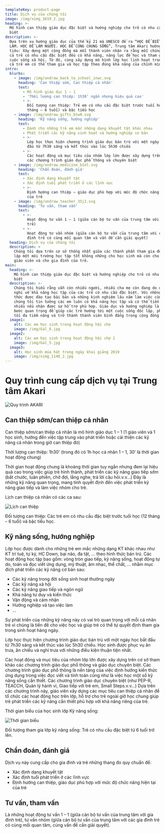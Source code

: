 ```yaml
---
templateKey: product-page
title: Dịch vụ của chúng tôi
image: /img/ximg_1619_2.jpg
heading: >-
  Mô hình can thiệp giáo dục đặc biệt và hướng nghiệp cho trẻ có nhu cầu đặc
  biệt
description: >-
  Dựa trên xu hướng giáo dục của thế kỷ 21 mà UNESCO đề ra “HỌC ĐỂ BIẾT. HỌC ĐỂ
  LÀM. HỌC ĐỂ LÀM NGƯỜI. HỌC ĐỂ CÙNG CHUNG SỐNG”, Trung tâm Akari hướng đến mục
  tiêu: Xây dựng một cộng đồng mà mỗi thành viên nhận ra rằng mỗi chúng ta, kể
  cả trẻ có nhu cầu đặc biệt đều có khả năng, năng lực để học và tham gia vào
  cuộc sống xã hội. Từ đó, cùng xây dựng mô hình lớp học linh hoạt trong đó tất
  cả trẻ em có thể tham gia và học tập theo đúng khả năng của chính mình.
intro:
  blurbs:
    - image: /img/undraw_back_to_school_inwc.svg
      heading: 'Can thiệp sớm, Can thiệp cá nhân'
      text:
        - Mô hình giáo dục 1 – 1
        - 'Thời lượng can thiệp: 1h30’ ngắn nhưng hiệu quả cao'
        - >-
          Đối tượng can thiệp: Trẻ em có nhu cầu đặc biệt trước tuối học (12
          tháng – 6 tuổi) và bậc tiểu học
    - image: /img/undraw_gifts_btw0.svg
      heading: 'Kỹ năng sống, hướng nghiệp'
      text:
        - Dành cho những trẻ em mắc những dạng khuyết tật khác nhau
        - Phát triển các kỹ năng sinh hoạt và hướng nghiệp cơ bản
        - >-
          Lớp học thực hiện chương trình giáo dục bán trú với một ngày học bắt
          đầu từ 7h30 sáng và kết thúc vào lúc 5h30 chiều
        - >-
          Các hoạt động và mục tiêu của nhóm lớp lớn được xây dựng trên cơ sở
          các chương trình giáo dục phổ thông và chuyên biệt
    - image: /img/undraw_medicine_b1ol.svg
      heading: 'Chẩn đoán, đánh giá'
      text:
        - Xác định dạng khuyết tật
        - Xác định tuổi phát triển ở các lĩnh vực
        - >-
          Định hướng can thiệp – giáo dục phù hợp với mức độ chức năng hiện tại
          của trẻ
    - image: /img/undraw_teacher_35j2.svg
      heading: 'Tư vấn, tham vấn'
      text:
        - >-
          Hoạt động tư vấn 1 – 1 (giữa cán bộ tư vấn của trung tâm với gia đình
          trẻ)
        - >-
          Hoạt động tư vấn nhóm (giữa cán bộ tư vấn của trung tâm với các gia
          đình trẻ có cùng mối quan tâm và vấn đề cần giải quyết)
  heading: Dịch vụ của chúng tôi
  description: >
    Chúng tôi dựa trên cơ sở thống nhất giữa các thành phần tham gia để thiết
    lập một môi trường học tập tốt không những cho học sinh mà còn cho tập thể
    giáo viên và cho gia đình của trẻ.
main:
  heading: >-
    Mô hình can thiệp giáo dục đặc biệt và hướng nghiệp cho trẻ có nhu cầu đặc
    biệt
  description: >-
    Chúng tôi hiểu rằng vẫn còn nhiều người, nhiều cha mẹ còn đang do dự, hoài
    nghi về khả năng học tập của các trẻ có nhu cầu đặc biệt. Với những kiến
    thức được đào tạo bài bản và những kinh nghiệm lâu năm làm việc cùng trẻ,
    chúng tôi tin tưởng các em luôn có khả năng học tập và có thể tiến bộ rất
    nhiều nếu nhận được sự hỗ trợ phù hợp. Giáo dục và hướng nghiệp là những
    bước quan trọng để giúp các trẻ hướng tới một cuộc sống độc lập, phát huy
    tối đa tiềm năng và trở thành thành viên bình đẳng trong cộng đồng. 
  image1:
    alt: Các em học sinh trong hoạt động hội chợ
    image: /img/Gal_6.jpg
  image2:
    alt: Các em học sinh trong hoạt động hội chợ 2
    image: /img/Gal_5.jpg
  image3:
    alt: Học sinh múa hát trong ngày khai giảng 2019
    image: /img/ximg_1148_2.jpg
---
```

# Quy trình cung cấp dịch vụ tại Trung tâm Akari

![Quy trình AKARI](/img/quy-trình-akari_1_web.jpg "Quy trình AKARI")

## Can thiệp sớm/can thiệp cá nhân

Can thiệp sớm/can thiệp cá nhân là mô hình giáo dục 1 – 1 (1 giáo viên
và 1 học sinh, hướng đến việc tập trung vào phát triển hoặc cải thiện
các kỹ năng cá nhân trong giờ can thiệp đó)

Thời lượng can thiệp: 1h30’ (trong đó có 1h học cá nhân 1 – 1, 30’ là
thời gian hoạt động chung)

Thời gian hoạt động chung là khoảng thời gian tuy ngắn nhưng đem lại
hiệu quả cao trong việc giúp trẻ hình thành, phát triển các kỹ năng
giao tiếp sớm (bắt chước, luân phiên, chờ đợi, lắng nghe, trả lời câu
hỏi.v.v…) Đây là những kỹ năng quan trọng, mang tính quyết định đến
việc phát triển kỹ năng giao tiếp và làm việc nhóm cho trẻ.

Lịch can thiệp cá nhân có các ca sau:

![Lịch can thiệp](/img/8-giờ2_1.png "Lịch can thiệp")

Đối tượng can thiệp: Các trẻ em có nhu cầu đặc biệt trước tuối học (12
tháng – 6 tuổi) và bậc tiểu học.

## Kỹ năng sống, hướng nghiệp

Lớp học được dành cho những trẻ em mắc những dạng KT khác nhau như KT
trí tuệ, tự kỷ, HC Down, bại não, đa tật, … theo hình thức bán trú. Các
hoạt động học tập bao gồm: vòng tròn giao tiếp, kỹ năng sống, hoạt động
tự do, toán và đọc viết ứng dụng, mỹ thuật, âm nhạc, thể chất, … nhằm
mục đích phát triển các kỹ năng cơ bản sau:

* Các kỹ năng trong đời sống sinh hoạt thường ngày
* Các kỹ năng xã hội
* Các kỹ năng giao tiếp và ngôn ngữ
* Khả năng tư duy và kiến thức
* Vận động và cảm nhận
* Hướng nghiệp và tạo việc làm
* …

Sự phát triển của những kỹ năng này có vai trò quan trọng với mỗi cá
nhân trẻ vì chúng là tiền đề cho việc học và giúp trẻ có thể tự quyết
định tham gia trong sinh hoạt hàng ngày.

Lớp học thực hiện chương trình giáo dục bán trú với một ngày học bắt đầu
từ 7h30 sáng và kết thúc vào lúc 5h30 chiều. Học sinh được phục vụ ăn
trưa, ăn chiều và nghỉ trưa với những điều kiện thuận tiện nhất.

Các hoạt động và mục tiêu của nhóm lớp lớn được xây dựng trên cơ sở tham
khảo các chương trình giáo dục phổ thông và giáo dục chuyên biệt. Các
chương trình giáo dục phổ thông là nền tảng của việc định hướng kiến
thức ứng dụng trong việc đọc viết và tính toán cũng như là việc học
một số kỹ năng sống cần thiết. Các chương trình giáo dục chuyên biệt
(như PEP-R, TEACCH, Quản lý hành vi, Giao tiếp với trẻ em, Small
Steps.v.v…) Dựa trên các chương trình này, giáo viên xây dựng các mục
tiêu can thiệp cá nhân để tổ chức các hoạt động học trên lớp, hỗ trợ
cho trẻ ngoài giờ học chung giúp trẻ phát triển các kỹ năng cần thiết
phù hợp với khả năng riêng của trẻ.

Thời gian biểu của học sinh lớp Kỹ năng sống:

![Thời gian biểu](/img/8-giờ_1.png "Thời gian biểu")

Đối tượng tham gia lớp kỹ năng sống: Trẻ có nhu cầu đặc biệt từ 6 tuổi
trở lên.

## Chẩn đoán, đánh giá

Dịch vụ này cung cấp cho gia đình và trẻ những thang đo quy chuẩn để:

* Xác định dạng khuyết tật
* Xác định tuổi phát triển ở các lĩnh vực
* Định hướng can thiệp, giáo dục phù hợp với mức độ chức năng hiện tại
  của trẻ

## Tư vấn, tham vấn

Là những hoạt động tư vấn 1 – 1 (giữa cán bộ tư vấn của trung tâm với
gia đình trẻ), tư vấn nhóm (giữa cán bộ tư vấn của trung tâm với các gia
đình trẻ có cùng mối quan tâm, cùng vấn đề cần giải quyết).

